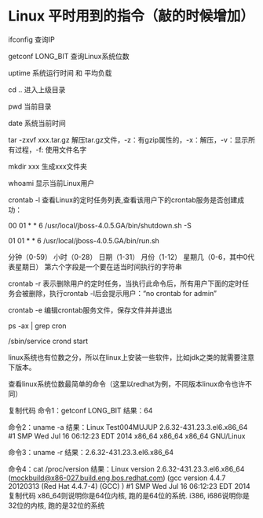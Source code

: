 # Linux 平时用到的指令（敲的时候增加）

ifconfig 查询IP

getconf LONG_BIT 查询Linux系统位数

uptime 系统运行时间 和 平均负载

cd .. 进入上级目录

pwd 当前目录

date 系统当前时间

tar -zxvf xxx.tar.gz 解压tar.gz文件，-z：有gzip属性的，-x：解压，-v：显示所有过程，-f: 使用文件名字

mkdir xxx 生成xxx文件夹

whoami 显示当前Linux用户

crontab -l  查看Linux的定时任务列表,查看该用户下的crontab服务是否创建成功：

00 01 * * 6 /usr/local/jboss-4.0.5.GA/bin/shutdown.sh -S

01 01 * * 6 /usr/local/jboss-4.0.5.GA/bin/run.sh

分钟（0-59）
小时（0-28）
日期（1-31）
月份（1-12）
星期几（0-6，其中0代表星期日）
第六个字段是一个要在适当时间执行的字符串

crontab -r 表示删除用户的定时任务，当执行此命令后，所有用户下面的定时任务会被删除，执行crontab -l后会提示用户：“no crontab for admin”

crontab -e  编辑crontab服务文件，保存文件并并退出

ps -ax | grep cron

/sbin/service crond start

linux系统也有位数之分，所以在linux上安装一些软件，比如jdk之类的就需要注意下版本。

查看linux系统位数最简单的命令（这里以redhat为例，不同版本linux命令也许不同）


复制代码
命令1：getconf LONG_BIT
结果：64

命令2：uname -a
结果：Linux Test004MUJUP 2.6.32-431.23.3.el6.x86_64 #1 SMP Wed Jul 16 06:12:23 EDT 2014 x86_64 x86_64 x86_64 GNU/Linux

命令3：uname -r
结果：2.6.32-431.23.3.el6.x86_64

命令4：cat /proc/version
结果：Linux version 2.6.32-431.23.3.el6.x86_64 (mockbuild@x86-027.build.eng.bos.redhat.com) (gcc version 4.4.7 20120313 (Red Hat 4.4.7-4) (GCC) ) #1 SMP Wed Jul 16 06:12:23 EDT 2014
复制代码
x86_64则说明你是64位内核, 跑的是64位的系统.
i386, i686说明你是32位的内核, 跑的是32位的系统
